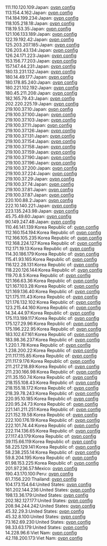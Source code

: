 111.110.120.109:Japan: [ovpn config](vpn/111_110_120_109.ovpn)  
113.154.4.162:Japan: [ovpn config](vpn/113_154_4_162.ovpn)  
114.184.199.234:Japan: [ovpn config](vpn/114_184_199_234.ovpn)  
118.105.218.18:Japan: [ovpn config](vpn/118_105_218_18.ovpn)  
118.19.53.35:Japan: [ovpn config](vpn/118_19_53_35.ovpn)  
121.106.133.189:Japan: [ovpn config](vpn/121_106_133_189.ovpn)  
122.19.192.42:Japan: [ovpn config](vpn/122_19_192_42.ovpn)  
125.203.207.185:Japan: [ovpn config](vpn/125_203_207_185.ovpn)  
126.203.43.134:Japan: [ovpn config](vpn/126_203_43_134.ovpn)  
126.24.171.223:Japan: [ovpn config](vpn/126_24_171_223.ovpn)  
153.156.77.203:Japan: [ovpn config](vpn/153_156_77_203.ovpn)  
157.147.44.231:Japan: [ovpn config](vpn/157_147_44_231.ovpn)  
180.13.231.132:Japan: [ovpn config](vpn/180_13_231_132.ovpn)  
180.14.49.177:Japan: [ovpn config](vpn/180_14_49_177.ovpn)  
180.178.85.240:Japan: [ovpn config](vpn/180_178_85_240.ovpn)  
180.221.102.192:Japan: [ovpn config](vpn/180_221_102_192.ovpn)  
180.45.211.208:Japan: [ovpn config](vpn/180_45_211_208.ovpn)  
182.165.79.43:Japan: [ovpn config](vpn/182_165_79_43.ovpn)  
202.220.225.19:Japan: [ovpn config](vpn/202_220_225_19.ovpn)  
219.100.37.10:Japan: [ovpn config](vpn/219_100_37_10.ovpn)  
219.100.37.100:Japan: [ovpn config](vpn/219_100_37_100.ovpn)  
219.100.37.103:Japan: [ovpn config](vpn/219_100_37_103.ovpn)  
219.100.37.11:Japan: [ovpn config](vpn/219_100_37_11.ovpn)  
219.100.37.126:Japan: [ovpn config](vpn/219_100_37_126.ovpn)  
219.100.37.131:Japan: [ovpn config](vpn/219_100_37_131.ovpn)  
219.100.37.154:Japan: [ovpn config](vpn/219_100_37_154.ovpn)  
219.100.37.158:Japan: [ovpn config](vpn/219_100_37_158.ovpn)  
219.100.37.159:Japan: [ovpn config](vpn/219_100_37_159.ovpn)  
219.100.37.190:Japan: [ovpn config](vpn/219_100_37_190.ovpn)  
219.100.37.196:Japan: [ovpn config](vpn/219_100_37_196.ovpn)  
219.100.37.200:Japan: [ovpn config](vpn/219_100_37_200.ovpn)  
219.100.37.224:Japan: [ovpn config](vpn/219_100_37_224.ovpn)  
219.100.37.29:Japan: [ovpn config](vpn/219_100_37_29.ovpn)  
219.100.37.74:Japan: [ovpn config](vpn/219_100_37_74.ovpn)  
219.100.37.81:Japan: [ovpn config](vpn/219_100_37_81.ovpn)  
219.100.37.87:Japan: [ovpn config](vpn/219_100_37_87.ovpn)  
220.100.88.2:Japan: [ovpn config](vpn/220_100_88_2.ovpn)  
222.10.140.221:Japan: [ovpn config](vpn/222_10_140_221.ovpn)  
223.135.243.98:Japan: [ovpn config](vpn/223_135_243_98.ovpn)  
45.75.49.60:Japan: [ovpn config](vpn/45_75_49_60.ovpn)  
90.149.247.48:Japan: [ovpn config](vpn/90_149_247_48.ovpn)  
110.46.141.139:Korea Republic of: [ovpn config](vpn/110_46_141_139.ovpn)  
112.160.154.194:Korea Republic of: [ovpn config](vpn/112_160_154_194.ovpn)  
112.166.105.235:Korea Republic of: [ovpn config](vpn/112_166_105_235.ovpn)  
112.168.224.127:Korea Republic of: [ovpn config](vpn/112_168_224_127.ovpn)  
112.171.19.13:Korea Republic of: [ovpn config](vpn/112_171_19_13.ovpn)  
114.30.186.179:Korea Republic of: [ovpn config](vpn/114_30_186_179.ovpn)  
115.41.93.165:Korea Republic of: [ovpn config](vpn/115_41_93_165.ovpn)  
116.122.28.131:Korea Republic of: [ovpn config](vpn/116_122_28_131.ovpn)  
118.220.126.144:Korea Republic of: [ovpn config](vpn/118_220_126_144.ovpn)  
119.70.8.5:Korea Republic of: [ovpn config](vpn/119_70_8_5.ovpn)  
121.166.63.36:Korea Republic of: [ovpn config](vpn/121_166_63_36.ovpn)  
121.167.103.28:Korea Republic of: [ovpn config](vpn/121_167_103_28.ovpn)  
121.169.136.40:Korea Republic of: [ovpn config](vpn/121_169_136_40.ovpn)  
121.175.111.43:Korea Republic of: [ovpn config](vpn/121_175_111_43.ovpn)  
121.176.132.102:Korea Republic of: [ovpn config](vpn/121_176_132_102.ovpn)  
123.215.44.160:Korea Republic of: [ovpn config](vpn/123_215_44_160.ovpn)  
14.34.44.97:Korea Republic of: [ovpn config](vpn/14_34_44_97.ovpn)  
175.113.199.117:Korea Republic of: [ovpn config](vpn/175_113_199_117.ovpn)  
175.127.29.96:Korea Republic of: [ovpn config](vpn/175_127_29_96.ovpn)  
175.196.222.95:Korea Republic of: [ovpn config](vpn/175_196_222_95.ovpn)  
183.102.67.161:Korea Republic of: [ovpn config](vpn/183_102_67_161.ovpn)  
183.98.36.237:Korea Republic of: [ovpn config](vpn/183_98_36_237.ovpn)  
1.220.1.78:Korea Republic of: [ovpn config](vpn/1_220_1_78.ovpn)  
1.238.200.22:Korea Republic of: [ovpn config](vpn/1_238_200_22.ovpn)  
211.117.115.85:Korea Republic of: [ovpn config](vpn/211_117_115_85.ovpn)  
211.117.9.176:Korea Republic of: [ovpn config](vpn/211_117_9_176.ovpn)  
211.217.218.89:Korea Republic of: [ovpn config](vpn/211_217_218_89.ovpn)  
211.230.166.98:Korea Republic of: [ovpn config](vpn/211_230_166_98.ovpn)  
211.35.150.74:Korea Republic of: [ovpn config](vpn/211_35_150_74.ovpn)  
218.155.108.43:Korea Republic of: [ovpn config](vpn/218_155_108_43.ovpn)  
218.155.18.172:Korea Republic of: [ovpn config](vpn/218_155_18_172.ovpn)  
218.39.78.243:Korea Republic of: [ovpn config](vpn/218_39_78_243.ovpn)  
220.95.10.185:Korea Republic of: [ovpn config](vpn/220_95_10_185.ovpn)  
220.95.24.73:Korea Republic of: [ovpn config](vpn/220_95_24_73.ovpn)  
221.141.211.251:Korea Republic of: [ovpn config](vpn/221_141_211_251.ovpn)  
221.152.19.58:Korea Republic of: [ovpn config](vpn/221_152_19_58.ovpn)  
222.100.176.19:Korea Republic of: [ovpn config](vpn/222_100_176_19.ovpn)  
222.101.74.44:Korea Republic of: [ovpn config](vpn/222_101_74_44.ovpn)  
222.114.136.65:Korea Republic of: [ovpn config](vpn/222_114_136_65.ovpn)  
27.117.43.179:Korea Republic of: [ovpn config](vpn/27_117_43_179.ovpn)  
39.115.66.119:Korea Republic of: [ovpn config](vpn/39_115_66_119.ovpn)  
58.225.129.141:Korea Republic of: [ovpn config](vpn/58_225_129_141.ovpn)  
58.238.255.14:Korea Republic of: [ovpn config](vpn/58_238_255_14.ovpn)  
59.8.204.195:Korea Republic of: [ovpn config](vpn/59_8_204_195.ovpn)  
61.98.153.225:Korea Republic of: [ovpn config](vpn/61_98_153_225.ovpn)  
201.97.236.57:Mexico: [ovpn config](vpn/201_97_236_57.ovpn)  
190.43.170.100:Peru: [ovpn config](vpn/190_43_170_100.ovpn)  
61.7.156.220:Thailand: [ovpn config](vpn/61_7_156_220.ovpn)  
104.173.154.64:United States: [ovpn config](vpn/104_173_154_64.ovpn)  
161.202.144.236:United States: [ovpn config](vpn/161_202_144_236.ovpn)  
198.13.36.179:United States: [ovpn config](vpn/198_13_36_179.ovpn)  
202.182.127.177:United States: [ovpn config](vpn/202_182_127_177.ovpn)  
208.94.244.242:United States: [ovpn config](vpn/208_94_244_242.ovpn)  
45.32.29.3:United States: [ovpn config](vpn/45_32_29_3.ovpn)  
45.32.8.100:United States: [ovpn config](vpn/45_32_8_100.ovpn)  
73.162.69.230:United States: [ovpn config](vpn/73_162_69_230.ovpn)  
98.33.63.179:United States: [ovpn config](vpn/98_33_63_179.ovpn)  
14.228.96.6:Viet Nam: [ovpn config](vpn/14_228_96_6.ovpn)  
42.118.200.173:Viet Nam: [ovpn config](vpn/42_118_200_173.ovpn)  
